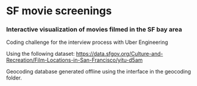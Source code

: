 # SF movie screenings
### Interactive visualization of movies filmed in the SF bay area
Coding challenge for the interview process with Uber Engineering

Using the following dataset:
https://data.sfgov.org/Culture-and-Recreation/Film-Locations-in-San-Francisco/yitu-d5am

Geocoding database generated offline using the interface in the geocoding folder.
